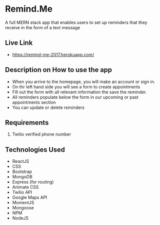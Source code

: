 # Remind.Me
 A full MERN stack app that enables users to set up reminders that they receive in the form of a text message

## Live Link 
 -  https://remind-me-2017.herokuapp.com/

## Description on How to use the app

- When you arrive to the homepage, you will make an account or sign in.
- On thr left hand side you will see a form to create appointments 
- Fill out the form with all relevant information the save the reminder. 
- All reminders populate below the form in our upcoming or past appointments section
- You can update or delete reminders 

## Requirements

1. Twilio verified phone number




## Technologies Used

- ReactJS
- CSS
- Bootstrap
- MongoDB
- Express (for routing)
- Animate CSS
- Twilio API
- Google Maps API
- MomentJS
- Mongoose
- NPM
- NodeJS
